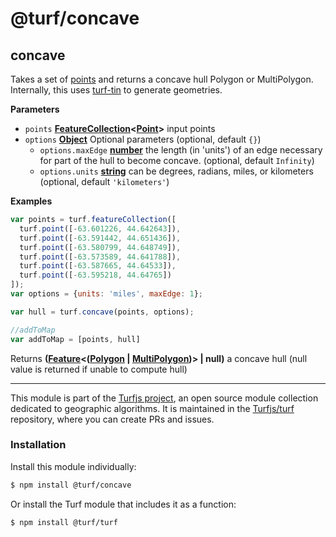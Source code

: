 # @turf/concave

<!-- Generated by documentation.js. Update this documentation by updating the source code. -->

## concave

Takes a set of [points][1] and returns a concave hull Polygon or MultiPolygon.
Internally, this uses [turf-tin][2] to generate geometries.

**Parameters**

-   `points` **[FeatureCollection][3]&lt;[Point][4]>** input points
-   `options` **[Object][5]** Optional parameters (optional, default `{}`)
    -   `options.maxEdge` **[number][6]** the length (in 'units') of an edge necessary for part of the hull to become concave. (optional, default `Infinity`)
    -   `options.units` **[string][7]** can be degrees, radians, miles, or kilometers (optional, default `'kilometers'`)

**Examples**

```javascript
var points = turf.featureCollection([
  turf.point([-63.601226, 44.642643]),
  turf.point([-63.591442, 44.651436]),
  turf.point([-63.580799, 44.648749]),
  turf.point([-63.573589, 44.641788]),
  turf.point([-63.587665, 44.64533]),
  turf.point([-63.595218, 44.64765])
]);
var options = {units: 'miles', maxEdge: 1};

var hull = turf.concave(points, options);

//addToMap
var addToMap = [points, hull]
```

Returns **([Feature][8]&lt;([Polygon][9] \| [MultiPolygon][10])> | null)** a concave hull (null value is returned if unable to compute hull)

[1]: https://tools.ietf.org/html/rfc7946#section-3.1.2

[2]: https://github.com/Turfjs/turf-tin

[3]: https://tools.ietf.org/html/rfc7946#section-3.3

[4]: https://tools.ietf.org/html/rfc7946#section-3.1.2

[5]: https://developer.mozilla.org/docs/Web/JavaScript/Reference/Global_Objects/Object

[6]: https://developer.mozilla.org/docs/Web/JavaScript/Reference/Global_Objects/Number

[7]: https://developer.mozilla.org/docs/Web/JavaScript/Reference/Global_Objects/String

[8]: https://tools.ietf.org/html/rfc7946#section-3.2

[9]: https://tools.ietf.org/html/rfc7946#section-3.1.6

[10]: https://tools.ietf.org/html/rfc7946#section-3.1.7

<!-- This file is automatically generated. Please don't edit it directly:
if you find an error, edit the source file (likely index.js), and re-run
./scripts/generate-readmes in the turf project. -->

---

This module is part of the [Turfjs project](http://turfjs.org/), an open source
module collection dedicated to geographic algorithms. It is maintained in the
[Turfjs/turf](https://github.com/Turfjs/turf) repository, where you can create
PRs and issues.

### Installation

Install this module individually:

```sh
$ npm install @turf/concave
```

Or install the Turf module that includes it as a function:

```sh
$ npm install @turf/turf
```
